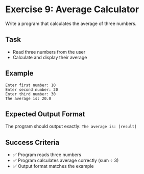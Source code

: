 # Exercise 9: Average Calculator

Write a program that calculates the average of three numbers.

## Task
- Read three numbers from the user
- Calculate and display their average

## Example
```
Enter first number: 10
Enter second number: 20
Enter third number: 30
The average is: 20.0
```

## Expected Output Format
The program should output exactly: `The average is: [result]`

## Success Criteria
- ✅ Program reads three numbers
- ✅ Program calculates average correctly (sum ÷ 3)
- ✅ Output format matches the example